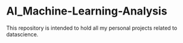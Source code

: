 # AI_Machine-Learning-Analysis
This repository is intended to hold all my personal projects related to datascience.
